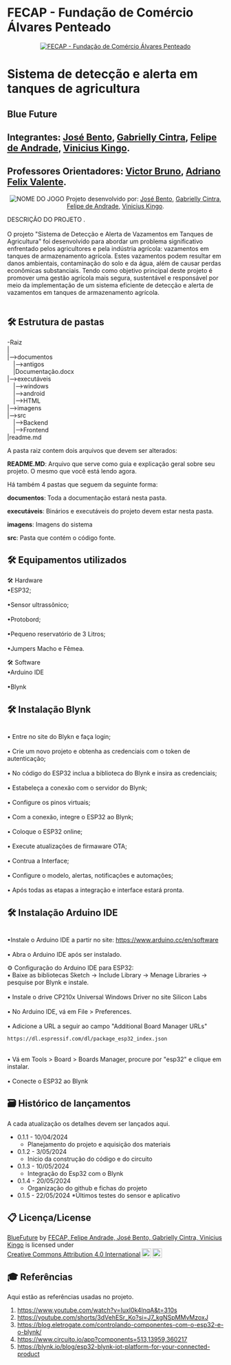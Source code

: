 # FECAP - Fundação de Comércio Álvares Penteado

<p align="center">
<a href= "https://www.fecap.br/"><img src="https://encrypted-tbn0.gstatic.com/images?q=tbn:ANd9GcRhZPrRa89Kma0ZZogxm0pi-tCn_TLKeHGVxywp-LXAFGR3B1DPouAJYHgKZGV0XTEf4AE&usqp=CAU" alt="FECAP - Fundação de Comércio Álvares Penteado" border="0"></a>
</p>

# Sistema de detecção e alerta em tanques de agricultura

## Blue Future

## Integrantes: <a href="https://www.linkedin.com/in/jos%C3%A9-almeida-80063a256/">José Bento</a>, <a href="https://www.linkedin.com/in/gabrielly-cintra/">Gabrielly Cintra</a>, <a href="https://www.linkedin.com/in/felipe-andradet/">Felipe de Andrade</a>, <a href="https://www.linkedin.com/in/vinicius-kingo-1b769030a/">Vinicius Kingo</a>.

## Professores Orientadores: <a href="https://www.linkedin.com/in/victorbarq/">Victor Bruno</a>, <a href="https://www.linkedin.com/in/adriano-valente-534576135/"> Adriano Felix Valente</a>.
 
<p align="center">
<img src="https://pix4free.org/assets/library/2021-01-20/originals/game.jpg" alt="NOME DO JOGO" border="0">
  Projeto desenvolvido por: <a href="https://www.linkedin.com/in/jos%C3%A9-almeida-80063a256/">José Bento</a>, <a href="https://www.linkedin.com/in/gabrielly-cintra/">Gabrielly Cintra</a>, <a href="https://www.linkedin.com/in/felipe-andradet/">Felipe de Andrade</a>, <a href="https://www.linkedin.com/in/vinicius-kingo-1b769030a/">Vinicius Kingo</a>.

</p>


DESCRIÇÃO DO PROJETO
.
<br><br>
O projeto "Sistema de Detecção e Alerta de Vazamentos em Tanques de Agricultura" foi
desenvolvido para abordar um problema significativo enfrentado pelos agricultores e pela
indústria agrícola: vazamentos em tanques de armazenamento agrícola. Estes vazamentos
podem resultar em danos ambientais, contaminação do solo e da água, além de causar
perdas econômicas substanciais. Tendo como objetivo principal deste projeto é promover
uma gestão agrícola mais segura, sustentável e responsável por meio da implementação de
um sistema eficiente de detecção e alerta de vazamentos em tanques de armazenamento
agrícola.
<br><br>
## 🛠 Estrutura de pastas

-Raiz<br>
|<br>
|-->documentos<br>
  &emsp;|-->antigos<br>
  &emsp;|Documentação.docx<br>
|-->executáveis<br>
  &emsp;|-->windows<br>
  &emsp;|-->android<br>
  &emsp;|-->HTML<br>
|-->imagens<br>
|-->src<br>
  &emsp;|-->Backend<br>
  &emsp;|-->Frontend<br>
|readme.md<br>

A pasta raiz contem dois arquivos que devem ser alterados:

<b>README.MD</b>: Arquivo que serve como guia e explicação geral sobre seu projeto. O mesmo que você está lendo agora.

Há também 4 pastas que seguem da seguinte forma:

<b>documentos</b>: Toda a documentação estará nesta pasta.

<b>executáveis</b>: Binários e executáveis do projeto devem estar nesta pasta.

<b>imagens</b>: Imagens do sistema

<b>src</b>: Pasta que contém o código fonte.

## 🛠 Equipamentos utilizados

🛠 Hardware
<br>•ESP32;</br>
<br>•Sensor ultrassônico;</br>
<br>•Protobord;</br>
<br>•Pequeno reservatório de 3 Litros;</br>
<br>•Jumpers Macho e Fêmea.</br>

🛠 Software 
<bR>•Arduino IDE</br>
<bR>•Blynk</br>

## 🛠 Instalação Blynk 
<br>• Entre no site do Blykn e faça login;</br>
<br>• Crie um novo projeto e obtenha as credenciais com o token de autenticação;</br>
<br>• No código do ESP32 inclua a biblioteca do Blynk e insira as credenciais;</br>
<br>• Estabeleça a conexão com o servidor do Blynk;</br>
<br>• Configure os pinos virtuais;</br>
<br>• Com a conexão, integre o ESP32 ao Blynk;</br>
<br>• Coloque o ESP32 online;</br>
<br>• Execute atualizações de firmaware OTA;</br>
<br>• Contrua a Interface;</br>
<br>• Configure o modelo, alertas, notificações e automações;</br>
<br>• Após todas as etapas a integração e interface estará pronta.</br>


## 🛠 Instalação Arduino IDE
<br>•Instale o Arduino IDE a partir no site: https://www.arduino.cc/en/software</br>
<br>• Abra o Arduino IDE após ser instalado.</br>

⚙ Configuração do Arduino IDE para ESP32:
<br>• Baixe as bibliotecas Sketch -> Include Library -> Menage Libraries -> pesquise por Blynk e instale.</br>
<br>• Instale o drive CP210x Universal Windows Driver no site Silicon Labs</br>
<br>• No Arduino IDE, vá em File > Preferences.</br>
<br>• Adicione a URL a seguir ao campo "Additional Board Manager URLs"
```sh
https://dl.espressif.com/dl/package_esp32_index.json
```
<br>• Vá em Tools > Board > Boards Manager, procure por "esp32" e clique em instalar.</br>
<br>• Conecte o ESP32 ao Blynk</br>

## 🗃 Histórico de lançamentos

A cada atualização os detalhes devem ser lançados aqui.

* 0.1.1 - 10/04/2024
    * Planejamento do projeto e aquisição dos materiais
* 0.1.2 - 3/05/2024
    * Inicio da construção do código e do circuito 
* 0.1.3 - 10/05/2024
    * Integração do Esp32 com o Blynk
 * 0.1.4 - 20/05/2024
    * Organização do github e fichas do projeto
 * 0.1.5 - 22/05/2024
    *Últimos testes do sensor e aplicativo


## 📋 Licença/License

<p xmlns:cc="http://creativecommons.org/ns#" xmlns:dct="http://purl.org/dc/terms/"><a property="dct:title" rel="cc:attributionURL" href="https://github.com/orgs/2024-1-NADS1-A/teams/grupo4/members">BlueFuture</a> by <a rel="cc:attributionURL dct:creator" property="cc:attributionName" href="https://github.com/orgs/2024-1-NADS1-A/teams/grupo4/members">FECAP, Felipe Andrade, José Bento, Gabrielly Cintra, Vinicius Kingo</a> is licensed under <a href="https://creativecommons.org/licenses/by/4.0/?ref=chooser-v1" target="_blank" rel="license noopener noreferrer" style="display:inline-block;">Creative Commons Attribution 4.0 International<img style="height:22px!important;margin-left:3px;vertical-align:text-bottom;" src="https://mirrors.creativecommons.org/presskit/icons/cc.svg?ref=chooser-v1" alt=""><img style="height:22px!important;margin-left:3px;vertical-align:text-bottom;" src="https://mirrors.creativecommons.org/presskit/icons/by.svg?ref=chooser-v1" alt=""></a></p>

## 🎓 Referências

Aqui estão as referências usadas no projeto.

1. <https://www.youtube.com/watch?v=Iuxl0k4lnqA&t=310s>
2. <https://youtube.com/shorts/3dVehESr_Ko?si=J7_kgNSpMMvMzoxJ>
3. <https://blog.eletrogate.com/controlando-componentes-com-o-esp32-e-o-blynk/>
4. <https://www.circuito.io/app?components=513,13959,360217>
5. <https://blynk.io/blog/esp32-blynk-iot-platform-for-your-connected-product>
